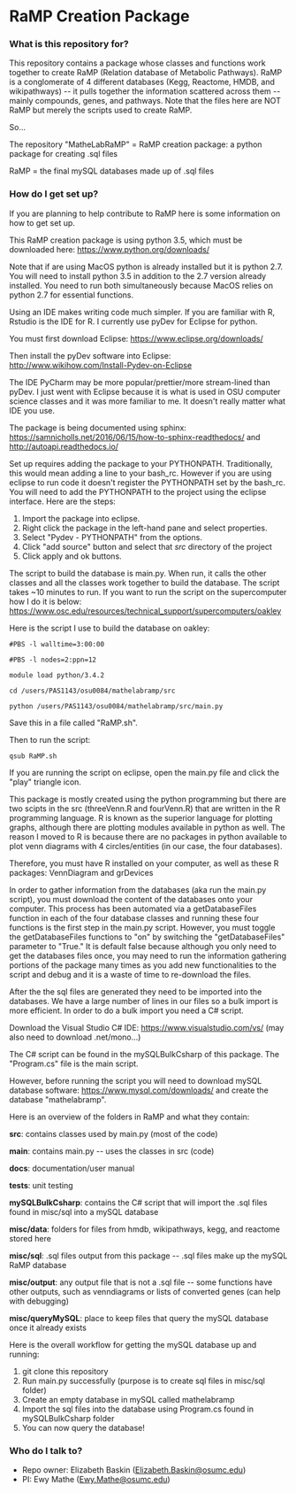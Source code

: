 # RaMP Creation Package #


### What is this repository for? ###

This repository contains a package whose classes and functions work together to create RaMP (Relation database of Metabolic Pathways). RaMP is a conglomerate of 4 different databases (Kegg, Reactome, HMDB, and wikipathways) -- it pulls together the information scattered across them -- mainly compounds, genes, and pathways. Note that the files here are NOT RaMP but merely the scripts used to create RaMP. 

So...

The repository "MatheLabRaMP" = RaMP creation package: a python package for creating .sql files 

RaMP = the final mySQL databases made up of .sql files 


### How do I get set up? ###

If you are planning to help contribute to RaMP here is some information on how to get set up.

This RaMP creation package is using python 3.5, which must be downloaded here: https://www.python.org/downloads/

Note that if are using MacOS python is already installed but it is python 2.7. You will need to install python 3.5 in addition to the 2.7 version already installed. You need to run both simultaneously because MacOS relies on python 2.7 for essential functions.

Using an IDE makes writing code much simpler. If you are familiar with R, Rstudio is the IDE for R. I currently use pyDev for Eclipse for python.  

You must first download Eclipse: https://www.eclipse.org/downloads/

Then install the pyDev software into Eclipse: http://www.wikihow.com/Install-Pydev-on-Eclipse

The IDE PyCharm may be more popular/prettier/more stream-lined than pyDev. I just went with Eclipse because it is what is used in OSU computer science classes and it was more familiar to me. It doesn't really matter what IDE you use. 

The package is being documented using sphinx: https://samnicholls.net/2016/06/15/how-to-sphinx-readthedocs/ and http://autoapi.readthedocs.io/

Set up requires adding the package to your PYTHONPATH. Traditionally, this would mean adding a line to your bash_rc. However if you are using eclipse to run code it doesn't register the PYTHONPATH set by the bash_rc. You will need to add the PYTHONPATH to the project using the eclipse interface. Here are the steps:

1. Import the package into eclipse.
2. Right click the package in the left-hand pane and select properties.
3. Select "Pydev - PYTHONPATH" from the options.
4. Click "add source" button and select that *src* directory of the project
5. Click apply and ok buttons.

The script to build the database is main.py. When run, it calls the other classes and all the classes work together to build the database. The script takes ~10 minutes to run. If you want to run the script on the supercomputer how I do it is below: https://www.osc.edu/resources/technical_support/supercomputers/oakley

Here is the script I use to build the database on oakley:

```#PBS -l walltime=3:00:00```

```#PBS -l nodes=2:ppn=12```

```module load python/3.4.2```

```cd /users/PAS1143/osu0084/mathelabramp/src```

```python /users/PAS1143/osu0084/mathelabramp/src/main.py```

Save this in a file called "RaMP.sh".

Then to run the script:

```qsub RaMP.sh```

If you are running the script on eclipse, open the main.py file and click the "play" triangle icon. 

This package is mostly created using the python programming but there are two scipts in the src (threeVenn.R and fourVenn.R) that are written in the R programming language. R is known as the superior language for plotting graphs, although there are plotting modules available in python as well. The reason I moved to R is because there are no packages in python available to plot venn diagrams with 4 circles/entities (in our case, the four databases). 

Therefore, you must have R installed on your computer, as well as these R packages: VennDiagram and grDevices

In order to gather information from the databases (aka run the main.py script), you must download the content of the databases onto your computer. This process has been automated via a getDatabaseFiles function in each of the four database classes and running these four functions is the first step in the main.py script. However, you must toggle the getDatabaseFiles functions to "on" by switching the "getDatabaseFiles" parameter to "True." It is default false because although you only need to get the databases files once, you may need to run the information gathering portions of the package many times as you add new functionalities to the script and debug and it is a waste of time to re-download the files. 

After the the sql files are generated they need to be imported into the databases. We have a large number of lines in our files so a bulk import is more efficient. In order to do a bulk import you need a C# script.

Download the Visual Studio C# IDE: https://www.visualstudio.com/vs/
(may also need to download .net/mono...)

The C# script can be found in the mySQLBulkCsharp of this package. The "Program.cs" file is the main script. 

However, before running the script you will need to download mySQL database software: https://www.mysql.com/downloads/ and create the database "mathelabramp". 

Here is an overview of the folders in RaMP and what they contain:

**src**: contains classes used by main.py (most of the code)

**main**: contains main.py -- uses the classes in src (code)

**docs**: documentation/user manual

**tests**: unit testing

**mySQLBulkCsharp**: contains the C# script that will import the .sql files found in misc/sql into a mySQL database

**misc/data**: folders for files from hmdb, wikipathways, kegg, and reactome stored here

**misc/sql**: .sql files output from this package -- .sql files make up the mySQL RaMP database

**misc/output**: any output file that is not a .sql file -- some functions have other outputs, such as venndiagrams
or lists of converted genes (can help with debugging)

**misc/queryMySQL**: place to keep files that query the mySQL database once it already exists 

Here is the overall workflow for getting the mySQL database up and running:

1. git clone this repository
2. Run main.py successfully (purpose is to create sql files in misc/sql folder)
3. Create an empty database in mySQL called mathelabramp 
4. Import the sql files into the database using Program.cs found in mySQLBulkCsharp folder
5. You can now query the database!



### Who do I talk to? ###

* Repo owner: Elizabeth Baskin (Elizabeth.Baskin@osumc.edu)
* PI: Ewy Mathe (Ewy.Mathe@osumc.edu)